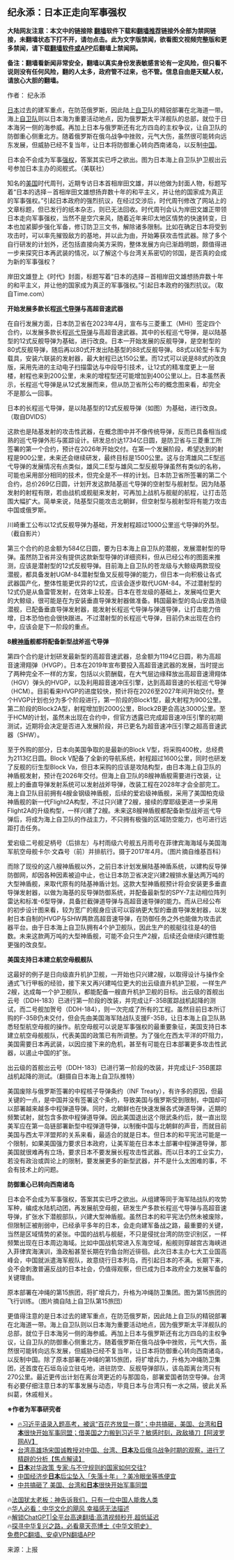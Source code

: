  <!-- 面包屑导航 --> <h2>纪永添：日本正走向军事强权</h2> <p class="notice"><b>大陆网友注意：本文中的链接除 <a href="https://github.com/bannedbook/fanqiang" >翻墙</a>软件下载和<a href="https://github.com/killgcd/justmysocks/blob/master/README.md">翻墙推荐</a>链接外全部为禁网链接，未翻墙状态下打不开，请勿点击。此为文字版禁闻，欲看图文视频完整版和更多禁闻，请下载<a href="https://github.com/bannedbook/fanqiang">翻墙软件或APP</a>后翻墙上禁闻网。</p><p>备注：翻墙看新闻非常安全，翻墙以真实身份发表敏感言论有一定风险，但只看不说则没有任何风险，翻的人太多，政府管不过来，也不管。信息自由是天赋人权，请放心大胆的翻墙。</b></p>  <div class="entry"> <p>作者： 纪永添</p> <p id="summary"><a href="https://www.bannedbook.org/bnews/tag/%e6%97%a5%e6%9c%ac/" class="st_tag internal_tag" rel="tag" title="标签 日本 下的日志">日本</a>过去的建军重点，在防范俄罗斯，因此陆上<a href="https://www.bannedbook.org/bnews/tag/%E8%87%AA%E5%8D%AB/" class="st_tag internal_tag" rel="tag" title="标签 自卫 下的日志">自卫</a>队的精锐部署在北海道一带。海上<a href="https://www.bannedbook.org/bnews/tag/%e8%87%aa%e5%8d%ab%e9%98%9f/" class="st_tag internal_tag" rel="tag" title="标签 自卫队 下的日志">自卫队</a>则以日本海为重要活动地点，因为俄罗斯太平洋舰队的总部，就位于日本海另一侧的海参威。再加上日本与俄罗斯还有北方四岛的主权争议，让自卫队的防御重心侧重北方。随着俄罗斯在俄乌战争中挫败，元气大伤，虽然很可能转向远东发展，但威胁已经不复当年，让日本将防御重心转向西南诸岛，以反制<span class='wp_keywordlink_affiliate'><a href="https://www.bannedbook.org/" title="中国" target="_blank">中国</a></span>。</p> <p id="conimg">日本会不会成为军事<a href="https://www.bannedbook.org/bnews/tag/%E5%BC%BA%E6%9D%83/" class="st_tag internal_tag" rel="tag" title="标签 强权 下的日志">强权</a>，答案其实已呼之欲出。图为日本海上自卫队护卫舰出云号参加日本主办的阅舰式。（美联社）</p> <p>知名的<a href="https://www.bannedbook.org/bnews/tag/%e7%be%8e%e5%9b%bd/" class="st_tag internal_tag" rel="tag" title="标签 美国 下的日志">美国</a>时代周刊，近期专访日本首相岸田文雄，并以他做为封面人物，标题写着“日本的选择－首相岸田文雄想扬弃数十年的和平主义，并让他的国家成为真正的军事强权。”引起日本政府的强烈抗议，在经过交涉后，时代周刊修改了网站上的文章标题，但已发行的纸本杂志，则已无法回收。时代周刊会认为岸田文雄正带领日本走向军事强权，当然不是空穴来风，随着近年来印太地区情势的快速转变，日本也加紧脚步强化军备，修订防卫三文书，解除诸多限制。比如在确定日本将受到攻击时，可以率先摧毁敌方的基地，并以此为由，开始筹获攻击性武器。除了多个自行研发的计划外，还包括直接向美方采购，整体发展方向已渐趋明朗，颇值得进一步来探究日本再武装的情况，以了解这个与台湾关系密切的邻国，是否真的会成为新的军事强权？</p> <p>岸田文雄登上《时代》封面，标题写着“日本的选择－首相岸田文雄想扬弃数十年的和平主义，并让他的国家成为真正的军事强权。”引起日本政府的强烈抗议。（取自Time.com）</p> <p><strong>开始发展多款长程<a href="https://www.bannedbook.org/bnews/tag/%E5%B7%A1%E5%BC%8B%E5%AF%BC%E5%BC%B9/" class="st_tag internal_tag" rel="tag" title="标签 巡弋导弹 下的日志">巡弋导弹</a>与高超音速武器</strong></p> <p>在自行发展方面，日本防卫省在2023年4月，宣布与三菱重工（MHI）签定四个合约，以发展多款长程<a href="https://www.bannedbook.org/bnews/tag/%E5%B7%A1%E5%BC%8B/" class="st_tag internal_tag" rel="tag" title="标签 巡弋 下的日志">巡弋</a><a href="https://www.bannedbook.org/bnews/tag/%e5%af%bc%e5%bc%b9/" class="st_tag internal_tag" rel="tag" title="标签 导弹 下的日志">导弹</a>与高超音速武器。其中的长程巡弋导弹，是以陆基型的12式反舰导弹为基础，进行改良。日本一开始发展的反舰导弹，是空射型的80式反舰导弹，随后再以80式开发出陆基型的88式反舰导弹。88式以轮型卡车为载具，安装六联装的发射器，最大射程已达150公里。而12式可以说是88式的改良版，采用先进的主动电子扫描雷达与中段导引技术，让12式的精准度更上一层楼，射程也来到200公里，未来的增程型还可能增加到400公里以上。日本虽然表示，长程巡弋导弹是从12式发展而来，但从防卫省所公布的概念图来看，却完全不是那么一回事。</p> <p>日本的长程巡弋导弹，是以陆基型的12式反舰导弹（如图）为基础，进行改良。（取自DVIDS）</p> <p>这款也是陆基发射的攻击性武器，在概念图中并不像传统导弹，反而已具备相当成熟的巡弋导弹外形与匿踪设计。研发总价达1734亿日圆，是防卫省与三菱重工所签署的第一个合约，预计在2026年开始交付。在第一个发展阶段，希望达到的射程是900公里，未来还会继续研发，最终目标是1500公里。这与台湾雄风二E型巡弋导弹的发展情况有点类似，雄风二E型与雄风二型反舰导弹虽然有类似的名称，可能也采用部分相同的技术，但完全是不一样的计划。日本防卫省所签署的第二个合约，总价269亿日圆，计划开发这款陆基巡弋导弹的空射型与舰射型。因为陆基发射的射程有限，若由战机或舰艇来发射，可再加上战机与舰艇的航程，让打击范围大幅扩大。简单来说，陆基型只能攻击北朝鲜，但空射型与舰射型将有能力攻击中国或俄罗斯。</p> <p>川崎重工公布以12式反舰导弹为基础，开发射程超过1000公里巡弋导弹的外型。（截自影片）</p> <p>第三个合约的总金额为584亿日圆，要为日本海上自卫队的潜舰，发展潜射型的导弹。虽然防卫省并没有提供这款新型导弹的详细资料，但从已经公布的图面来推测，应该是潜射型的12式反舰导弹。目前海上自卫队的苍龙级与大鲸级两款现役潜舰，都具备发射UGM-84潜射型鱼叉反舰导弹的能力，但日本一向积极让各式武器国产化，整体性能更优异的12式，应该会逐步取代UGM-84。不过潜射型的12式仍是从鱼雷管发射，在效率上较差。日本在苍龙级的基础上，发展吨位更大的大鲸级，很可能是在为安装垂直导弹发射器做准备。韩国最新型的岛山安昌浩级潜舰，已配备垂直导弹发射器，能发射长程巡弋导弹与弹道导弹，让打击能力倍增，日本恐怕也会很快跟进。不过潜射型的长程巡弋导弹，目前仍未出现在合约中，应该会是下一阶段的重点。</p> <p><strong>8艘<a href="https://www.bannedbook.org/bnews/tag/%E7%A5%9E%E7%9B%BE/" class="st_tag internal_tag" rel="tag" title="标签 神盾 下的日志">神盾</a>舰都将配备新型战斧巡弋导弹</strong></p>  <p>第四个合约是计划研发最新型的高超音速武器，总金额为1194亿日圆，称为高超音速滑翔弹（HVGP）。日本在2019年宣布要投入高超音速武器的发展，当时提出了两种完全不一样的方案，包括以火箭酬载，在大气层边缘释放出高超音速滑翔体（HGV）弹头的HVGP，以及利用超音速冲压引擎，达到高超音速的长程巡弋导弹（HCM）。目前看来HVGP的进度较快，预计将在2026至2027年间开始交付。整个HVGP计划也分为多个阶段进行，第一阶段的Block1型，最大射程为900公里。第二阶段的Block2A型，射程增加到2000公里，Block2B更会高达3000公里。至于HCM的计划，虽然未出现在合约中，但官方透露已完成超音速冲压引擎的初期测试，近期将会决定是否进入发展阶段，并已更名为超音速冲压引擎之超高音速武器（SHW）。</p> <p>至于外购的部分，日本向美国争取的是最新的Block V型，将采购400枚，总经费为2113亿日圆。Block V配备了全新的导航系统，射程超过1600公里，同时也研发了反舰的衍生型Block Va，但日本采购的应该是攻陆构型，由日本海上自卫队的神盾舰发射，预计在2026年交付。但海上自卫队的8艘神盾舰需要进行改装，让舰上的垂直导弹发射系统可以发射战斧导弹，改装工程在2028年才会全部完工。海上自卫队目前拥有4艘金钢级神盾舰，后续的爱宕级神盾舰，采用了美国柏克级神盾舰的新一代Flight2A构型，不过只兴建了2艘，接续的摩耶级更进一步采用Flight2A的升级构型，一样兴建了2艘。未来这8艘神盾舰都配备新型战斧巡弋导弹后，将成为海上自卫队的作战主力，不只拥有极强的区域防空能力，也可进行远距打击任务。</p> <p>爱宕级二号舰足柄号（后排左）与村雨级六号舰五月雨号在菲律宾海海域与美国海军航空母舰卡尔·文森号（前）并排航行。摄于2017年4月。（图片摘自维基百科）</p> <p>而除了现役的这八艘神盾舰以外，之前日本计划发展陆基神盾系统，以建构反导弹防御网，却因各种因素被迫中止，也让日本防卫省决定兴建2艘排水量达两万吨的大型神盾舰，来取代原有的陆基神盾计划。这款大型神盾舰预计将会安装更多垂直导弹发射器，以做为海基的反导弹防御系统，并配备最新型的SPY-7主动相位阵列雷达和标准-6型导弹，具备拦截弹道导弹与高超音速导弹的能力。而从已经公布的初步设计图来看，较为宽广的舰身应该可以容纳更大型的垂直导弹发射器，以发射日本自制的HVGP与SHW两款高超音速导弹，在防御任务之外也能做为攻击武器平台。由于日本海上自卫队拥有4个护卫舰队，因此生产的舰艇往往是4的倍数。未来这款两万吨的大型神盾舰，可能不会只生产2艘，后续还会继续兴建性能更强的改良型。</p> <p><strong>美国支持日本建立航空母舰舰队</strong></p> <p>这最好的例子是日向级直升机护卫舰，一开始也只兴建2艘，以取得设计与操作全通式飞行甲板的经验，接下来又再兴建吨位更大的出云级直升机护卫舰，一样生产2艘，达成每一个护卫舰队，都能配备一艘直升机护卫舰的目标。出云级的首舰出云号（DDH-183）已进行第一阶段的改装，并完成让F-35B匿踪战机起降的测试，而二号舰加贺号（DDH-184），则一次完成了所有的工程。虽然目前日本所订购的F-35B仍未交付，但会先由美国海军陆战队支援F-35B，让日本海上自卫队熟悉轻型航空母舰的操作。航空母舰可以说是军事强权的最重要象征，美国支持日本建立航空母舰舰队，代表美国的政策已有所调整。为了强化在西太平洋的吓阻力，美国需要日本再武装，以因应接下来的危机，甚至有可能在日本部署更多攻击性武器，以遏止中国的扩张。</p>  <p>出云级的首舰出云号（DDH-183）已进行第一阶段的改装，并完成让F-35B匿踪战机起降的测试。（翻摄自日本海上自卫队推特）</p> <p>美国废除与俄罗斯签署的中程核子导弹条约（INF Treaty），有许多的原因，但最关键的一点，是中国并没有签署这个条约，导致美国与俄罗斯受到限制，中国却可以部署越来越多中程弹道导弹。同时，北朝鲜也在快速发展各式弹道导弹，近期的频繁试射，就包含多款中程弹道导弹。因此美国退出这个限武条约后，就一直出现美军应在第一岛链部署新型中程弹道导弹，以制衡中国与北朝鲜的声音，而就目前美国与西太平洋盟邦的关系来看，最适合的就是日本。但日本的和平宪法可能是一个限制，如果美国强力要求日本政府，让美军能在日本本土部署中程弹道导弹，那美国就很难再有立场，要求日本不要发展长程攻击性武器。而以日本的工业实力，若没有政治或舆论上的限制，要发展更多的新型武器，并不是什么太困难的事，不会有技术上的问题。</p> <p><strong>防御重心已转向西南诸岛</strong></p> <p>日本会不会成为军事强权，答案其实已呼之欲出。从组建等同于海军陆战队的攻势军种，编成水陆机动团，再发展航空母舰，研发生产多款长程巡弋导弹与高超音速导弹，扩张水下潜舰部队，兴建大型神盾舰。虽然日本的和平宪法仍然未被废除，但限制正被削弱中，已经承平多年的日本，会走向建军备战之路，最重要的关键，当然是区域情势的紧张。中国的战机与舰艇，不只是侵扰台湾的防空识别区，一样频繁出现在日本周边海域。比如中国战机常进入东海空域，船舰则穿越宫古海峡进入菲律宾海演训，渔政船甚至长期在钓鱼台附近徘徊。此次日本主办七大工业国高峰会，中国就派遣海军舰队，故意绕行日本列岛，而引起日本的不满。长期下来，会不会刺激普遍反战的日本社会，仍值得观察，但已成为日本政府全力发展军备的关键理由。</p> <p>原本部署在冲绳的第15旅团，将扩增兵力，升格为冲绳防卫集团。图为第15旅团的飞行训练。（图片摘自陆上自卫队第15旅団）</p> <p>更值得注意的是日本过去的建军重点，在防范俄罗斯，因此陆上自卫队的精锐部署在北海道一带。海上自卫队则以日本海为重要活动地点，因为俄罗斯太平洋舰队的总部，就位于日本海另一侧的海参威。再加上日本与俄罗斯还有北方四岛的主权争议，让自卫队的防御重心侧重北方。随着俄罗斯在俄乌战争中挫败，元气大伤，虽然很可能转向远东发展，但威胁已经不复当年，让日本将防御重心转向西南诸岛，以反制中国。除了原本部署在冲绳的第15旅团，将扩增兵力，升格为冲绳防卫集团，还首度在石垣岛设立驻屯地，进驻防空、反舰导弹部队，该岛距离台湾只有270公里。最近更传出计划在离台湾更近的与那国岛，部署爱国者防空导弹。台湾有必要仔细注意日本的军事发展与动态，毕竟日本与台湾只有一水之隔，彼此关系纠葛，休戚相关。</p>  <p><strong>※作者为军事研究者</strong></p> <!--<div id="taboola-mid-1"></div>--><ul class='op-related-articles' title='相关阅读'> <li><a href='https://www.bannedbook.org/bnews/sohnews/20230609/1894574.html' target='_blank'>🔥习近平语录入题高考，被讽“百花齐放显一尊”；中共搞砸，美国、台湾和<b>日本</b>很快开始军事同盟；借美国之力搬到习近平？敏感时刻，政敌捅刀【阿波罗网AV】</a></li> <li><a href='https://www.bannedbook.org/bnews/bannedvideo/20230609/1894501.html' target='_blank'>台湾高雄场宋国诚教授对中国、台湾、<b>日本</b>及后俄乌战争时期的观察，进行了精辟的分析【焦点解读】</a></li> <li><a href='https://www.bannedbook.org/bnews/headline/20230609/1894452.html' target='_blank'><b>日本</b>对华政策 专家:与不守规则的国家如何交往?</a></li> <li><a href='https://www.bannedbook.org/bnews/topimagenews/20230609/1894435.html' target='_blank'>中国经济步<b>日本</b>后尘坠入「失落十年」？美冷眼坐等拣便宜</a></li> <li><a href='https://www.bannedbook.org/bnews/topimagenews/20230608/1894294.html' target='_blank'>中共搞砸了 美国、台湾和<b>日本</b>很快开始军事同盟</a></li> </ul> <p class="texttj"> 🔥<a href="https://www.bannedbook.org/bnews/ssgc/20230219/1850782.html" target="_blank">法国犹太老板：神告诉我们，只有一位中国人能救人类</a><br/> 🔥<a href="https://www.bannedbook.org/bnews/comments/20220220/1694796.html" target="_blank">华人必看：中华文化的飓风 幸福感无法描述</a><br/> 🔥<a href="https://github.com/bannedbook/fanqiang/wiki/V2ray%E6%9C%BA%E5%9C%BA" target="_blank">解锁ChatGPT|全平台高速翻墙:高清视频秒开,超低延迟</a><br/> 🔥<a href="https://www.bannedbook.org/bnews/comments/20220808/1768773.html" target="_blank">探寻中华复兴之路，必看章天亮博士《中华文明史》</a><br/> <a href="https://github.com/bannedbook/fanqiang/wiki/%E7%A6%81%E9%97%BB%E7%BD%91%E5%AE%89%E5%8D%93%E7%BF%BB%E5%A2%99%E6%96%B0%E9%97%BBAPP" target="_blank">免费PC翻墙、安卓VPN翻墙APP</a><br/> </p><p class="src-info">来源：上报 </p><a name='sharetosocial'></a> <div style="margin-bottom:5px;padding-bottom:5px;clear:both"> <div id="archive-pix-1" class="banner-ads"> <!-- AuctionX Display platform tag START --> <div id="27602x728x90x621x_ADSLOT1" clicktrack="%%CLICK_URL_ESC%%"></div>  <!-- AuctionX Display platform tag END --> </div> <div id="archive-pix-2" class="banner-ads"> <!-- AuctionX Display platform tag START --> <div id="27556x300x250x621x_ADSLOT1" clicktrack="%%CLICK_URL_ESC%%" style="margin:0 auto;text-align:center"></div>  <!-- AuctionX Display platform tag END --> </div> </div>  <div id="archive-pix-1" class="banner-ads"> <!-- AuctionX Display platform tag START --> <div id="27603x728x90x621x_ADSLOT1" clicktrack="%%CLICK_URL_ESC%%"></div>  <!-- AuctionX Display platform tag END --> </div> </div><!--END ENTRY--> 